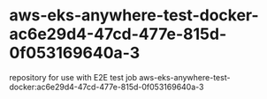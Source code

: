 # aws-eks-anywhere-test-docker-ac6e29d4-47cd-477e-815d-0f053169640a-3
repository for use with E2E test job aws-eks-anywhere-test-docker:ac6e29d4-47cd-477e-815d-0f053169640a-3
